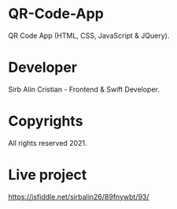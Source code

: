 # QR-Code-App
QR Code App (HTML, CSS, JavaScript &amp; JQuery).

# Developer
Sirb Alin Cristian - Frontend & Swift Developer.

# Copyrights
All rights reserved 2021.

# Live project
https://jsfiddle.net/sirbalin26/89fnywbt/93/

